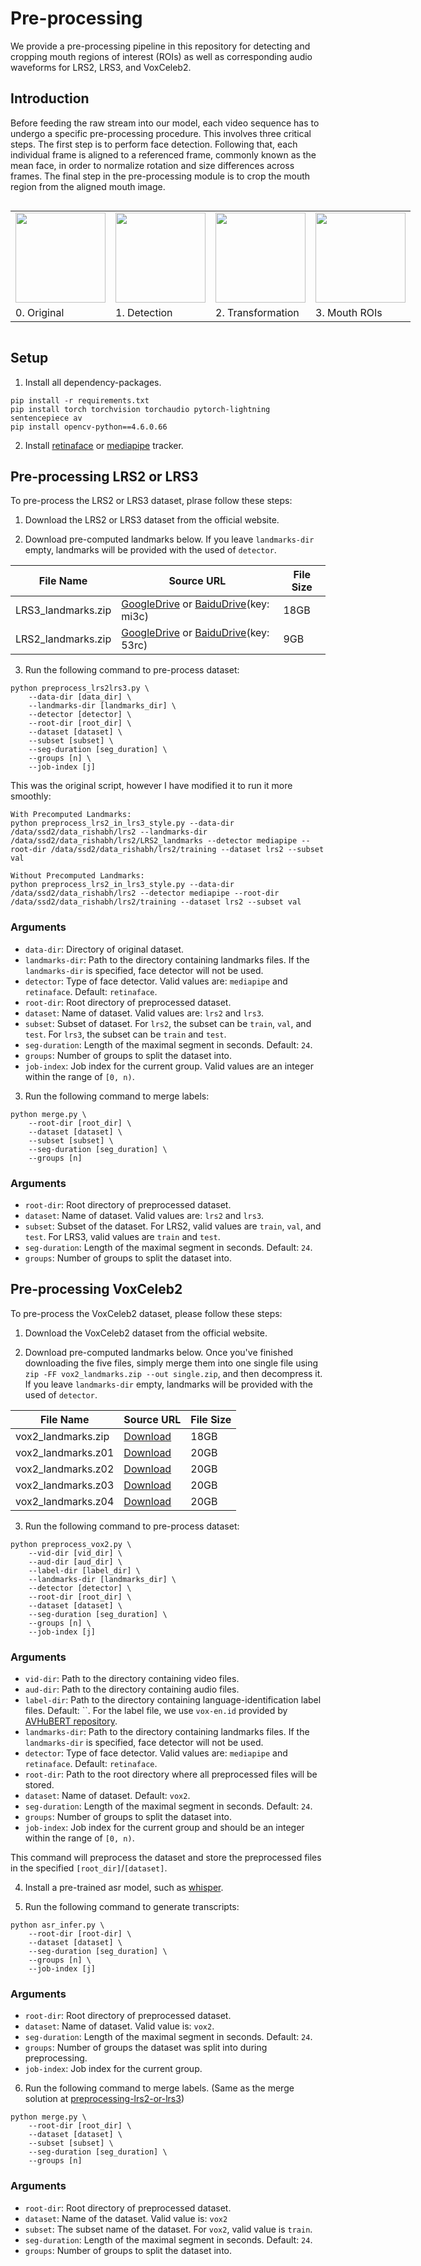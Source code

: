 
# Pre-processing

We provide a pre-processing pipeline in this repository for detecting and cropping mouth regions of interest (ROIs) as well as corresponding audio waveforms for LRS2, LRS3, and VoxCeleb2.

## Introduction

Before feeding the raw stream into our model, each video sequence has to undergo a specific pre-processing procedure. This involves three critical steps. The first step is to perform face detection. Following that, each individual frame is aligned to a referenced frame, commonly known as the mean face, in order to normalize rotation and size differences across frames. The final step in the pre-processing module is to crop the mouth region from the aligned mouth image.

<div align="center">

<table style="display: inline-table;">
<tr><td><img src="https://download.pytorch.org/torchaudio/doc-assets/avsr/original.gif", width="144"></td><td><img src="https://download.pytorch.org/torchaudio/doc-assets/avsr/detected.gif" width="144"></td><td><img src="https://download.pytorch.org/torchaudio/doc-assets/avsr/transformed.gif" width="144"></td><td><img src="../doc/cropped.gif" width="144"></td></tr>
<tr><td>0. Original</td> <td>1. Detection</td> <td>2. Transformation</td> <td>3. Mouth ROIs</td> </tr>
</table>
</div>

## Setup

1. Install all dependency-packages.

```Shell
pip install -r requirements.txt
pip install torch torchvision torchaudio pytorch-lightning sentencepiece av 
pip install opencv-python==4.6.0.66
```

2. Install [retinaface](./tools) or [mediapipe](https://pypi.org/project/mediapipe/) tracker.

## Pre-processing LRS2 or LRS3

To pre-process the LRS2 or LRS3 dataset, plrase follow these steps:

1. Download the LRS2 or LRS3 dataset from the official website.

2. Download pre-computed landmarks below. If you leave `landmarks-dir` empty, landmarks will be provided with the used of `detector`.

| File Name              | Source URL                                                                              | File Size  |
|------------------------|-----------------------------------------------------------------------------------------|------------|
| LRS3_landmarks.zip     |[GoogleDrive](https://bit.ly/33rEsax) or [BaiduDrive](https://bit.ly/3rwQSph)(key: mi3c) |     18GB   |
| LRS2_landmarks.zip     |[GoogleDrive](https://bit.ly/3jSMMoz) or [BaiduDrive](https://bit.ly/3BuIwBB)(key: 53rc) |     9GB    |

3. Run the following command to pre-process dataset:

```Shell
python preprocess_lrs2lrs3.py \
    --data-dir [data_dir] \
    --landmarks-dir [landmarks_dir] \
    --detector [detector] \
    --root-dir [root_dir] \
    --dataset [dataset] \
    --subset [subset] \
    --seg-duration [seg_duration] \
    --groups [n] \
    --job-index [j]
```

This was the original script, however I have modified it to run it more smoothly:

```
With Precomputed Landmarks:
python preprocess_lrs2_in_lrs3_style.py --data-dir /data/ssd2/data_rishabh/lrs2 --landmarks-dir /data/ssd2/data_rishabh/lrs2/LRS2_landmarks --detector mediapipe --root-dir /data/ssd2/data_rishabh/lrs2/training --dataset lrs2 --subset val

Without Precomputed Landmarks:
python preprocess_lrs2_in_lrs3_style.py --data-dir /data/ssd2/data_rishabh/lrs2 --detector mediapipe --root-dir /data/ssd2/data_rishabh/lrs2/training --dataset lrs2 --subset val
```

### Arguments
- `data-dir`: Directory of original dataset.
- `landmarks-dir`: Path to the directory containing landmarks files. If the `landmarks-dir` is specified, face detector will not be used.
- `detector`: Type of face detector. Valid values are: `mediapipe` and `retinaface`. Default: `retinaface`.
- `root-dir`: Root directory of preprocessed dataset.
- `dataset`: Name of dataset. Valid values are: `lrs2` and `lrs3`.
- `subset`: Subset of dataset. For `lrs2`, the subset can be `train`, `val`, and `test`. For `lrs3`, the subset can be `train` and `test`.
- `seg-duration`: Length of the maximal segment in seconds. Default: `24`.
- `groups`: Number of groups to split the dataset into.
- `job-index`: Job index for the current group. Valid values are an integer within the range of `[0, n)`.

3. Run the following command to merge labels:

```Shell
python merge.py \
    --root-dir [root_dir] \
    --dataset [dataset] \
    --subset [subset] \
    --seg-duration [seg_duration] \
    --groups [n]
```

### Arguments
- `root-dir`: Root directory of preprocessed dataset.
- `dataset`: Name of dataset. Valid values are: `lrs2` and `lrs3`.
- `subset`: Subset of the dataset. For LRS2, valid values are `train`, `val`, and `test`. For LRS3, valid values are `train` and `test`.
- `seg-duration`: Length of the maximal segment in seconds. Default: `24`.
- `groups`: Number of groups to split the dataset into.

## Pre-processing VoxCeleb2

To pre-process the VoxCeleb2 dataset, please follow these steps:

1. Download the VoxCeleb2 dataset from the official website.

2. Download pre-computed landmarks below. Once you've finished downloading the five files, simply merge them into one single file using `zip -FF vox2_landmarks.zip --out single.zip`, and then decompress it. If you leave `landmarks-dir` empty, landmarks will be provided with the used of `detector`.

| File Name              | Source URL                                                                        | File Size |
|------------------------|-----------------------------------------------------------------------------------|-----------|
| vox2_landmarks.zip     | [Download](https://www.doc.ic.ac.uk/~pm4115/vox2landmarks/vox2_landmarks.zip)     | 18GB      |
| vox2_landmarks.z01     | [Download](https://www.doc.ic.ac.uk/~pm4115/vox2landmarks/vox2_landmarks.z01)     | 20GB      |
| vox2_landmarks.z02     | [Download](https://www.doc.ic.ac.uk/~pm4115/vox2landmarks/vox2_landmarks.z02)     | 20GB      |
| vox2_landmarks.z03     | [Download](https://www.doc.ic.ac.uk/~pm4115/vox2landmarks/vox2_landmarks.z03)     | 20GB      |
| vox2_landmarks.z04     | [Download](https://www.doc.ic.ac.uk/~pm4115/vox2landmarks/vox2_landmarks.z04)     | 20GB      |

3. Run the following command to pre-process dataset:

```Shell
python preprocess_vox2.py \
    --vid-dir [vid_dir] \
    --aud-dir [aud_dir] \
    --label-dir [label_dir] \
    --landmarks-dir [landmarks_dir] \
    --detector [detector] \
    --root-dir [root_dir] \
    --dataset [dataset] \
    --seg-duration [seg_duration] \
    --groups [n] \
    --job-index [j]
```

### Arguments
- `vid-dir`: Path to the directory containing video files.
- `aud-dir`: Path to the directory containing audio files.
- `label-dir`: Path to the directory containing language-identification label files. Default: ``. For the label file, we use `vox-en.id` provided by [AVHuBERT repository](https://github.com/facebookresearch/av_hubert/tree/5ab235b3d9dac548055670d534b283b5b70212cc/avhubert/preparation/data).
- `landmarks-dir`: Path to the directory containing landmarks files. If the `landmarks-dir` is specified, face detector will not be used.
- `detector`: Type of face detector. Valid values are: `mediapipe` and `retinaface`. Default: `retinaface`.
- `root-dir`: Path to the root directory where all preprocessed files will be stored.
- `dataset`: Name of dataset. Default: `vox2`.
- `seg-duration`: Length of the maximal segment in seconds. Default: `24`.
- `groups`: Number of groups to split the dataset into.
- `job-index`: Job index for the current group and should be an integer within the range of `[0, n)`.

This command will preprocess the dataset and store the preprocessed files in the specified `[root_dir]`/`[dataset]`.

4. Install a pre-trained asr model, such as [whisper](https://github.com/openai/whisper).

5. Run the following command to generate transcripts:

```Shell
python asr_infer.py \
    --root-dir [root-dir] \
    --dataset [dataset] \
    --seg-duration [seg_duration] \
    --groups [n] \
    --job-index [j]
```

### Arguments
- `root-dir`: Root directory of preprocessed dataset.
- `dataset`: Name of dataset. Valid value is: `vox2`.
- `seg-duration`: Length of the maximal segment in seconds. Default: `24`.
- `groups`: Number of groups the dataset was split into during preprocessing.
- `job-index`: Job index for the current group.

6. Run the following command to merge labels. (Same as the merge solution at [preprocessing-lrs2-or-lrs3](#preprocessing-lrs2-or-lrs3))

```Shell
python merge.py \
    --root-dir [root_dir] \
    --dataset [dataset] \
    --subset [subset] \
    --seg-duration [seg_duration] \
    --groups [n]
```

### Arguments
- `root-dir`: Root directory of preprocessed dataset.
- `dataset`: Name of the dataset. Valid value is: `vox2`
- `subset`: The subset name of the dataset. For `vox2`, valid value is `train`.
- `seg-duration`: Length of the maximal segment in seconds. Default: `24`.
- `groups`: Number of groups to split the dataset into.
